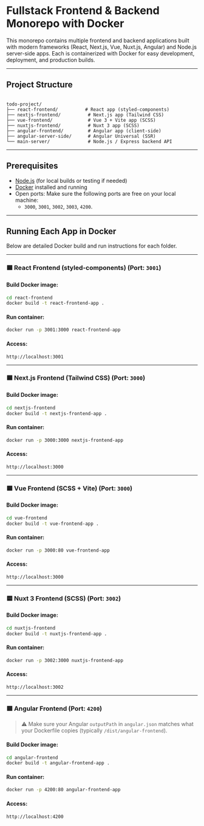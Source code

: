 # Fullstack Frontend & Backend Monorepo with Docker

This monorepo contains multiple frontend and backend applications built with modern frameworks (React, Next.js, Vue, Nuxt.js, Angular) and Node.js server-side apps. Each is containerized with Docker for easy development, deployment, and production builds.

---

## Project Structure

```

todo-project/
├── react-frontend/          # React app (styled-components)
├── nextjs-frontend/          # Next.js app (Tailwind CSS)
├── vue-frontend/             # Vue 3 + Vite app (SCSS)
├── nuxtjs-frontend/          # Nuxt 3 app (SCSS)
├── angular-frontend/         # Angular app (client-side)
├── angular-server-side/      # Angular Universal (SSR)
└── main-server/              # Node.js / Express backend API

```

---

## Prerequisites

- [Node.js](https://nodejs.org/) (for local builds or testing if needed)
- [Docker](https://www.docker.com/) installed and running
- Open ports: Make sure the following ports are free on your local machine:
  - `3000`, `3001`, `3002`, `3003`, `4200`.

---

## Running Each App in Docker

Below are detailed Docker build and run instructions for each folder.

---

### 🟦 React Frontend (styled-components) (Port: `3001`)

#### Build Docker image:

```bash
cd react-frontend
docker build -t react-frontend-app .
```

#### Run container:

```bash
docker run -p 3001:3000 react-frontend-app
```

#### Access:

```
http://localhost:3001
```

---

### 🟦 Next.js Frontend (Tailwind CSS) (Port: `3000`)

#### Build Docker image:

```bash
cd nextjs-frontend
docker build -t nextjs-frontend-app .
```

#### Run container:

```bash
docker run -p 3000:3000 nextjs-frontend-app
```

#### Access:

```
http://localhost:3000
```

---

### 🟩 Vue Frontend (SCSS + Vite) (Port: `3000`)

#### Build Docker image:

```bash
cd vue-frontend
docker build -t vue-frontend-app .
```

#### Run container:

```bash
docker run -p 3000:80 vue-frontend-app
```

#### Access:

```
http://localhost:3000
```

---

### 🟨 Nuxt 3 Frontend (SCSS) (Port: `3002`)

#### Build Docker image:

```bash
cd nuxtjs-frontend
docker build -t nuxtjs-frontend-app .
```

#### Run container:

```bash
docker run -p 3002:3000 nuxtjs-frontend-app
```

#### Access:

```
http://localhost:3002
```

---

### 🟥 Angular Frontend (Port: `4200`)

> ⚠️ Make sure your Angular `outputPath` in `angular.json` matches what your Dockerfile copies (typically `/dist/angular-frontend`).

#### Build Docker image:

```bash
cd angular-frontend
docker build -t angular-frontend-app .
```

#### Run container:

```bash
docker run -p 4200:80 angular-frontend-app
```

#### Access:

```
http://localhost:4200
```
